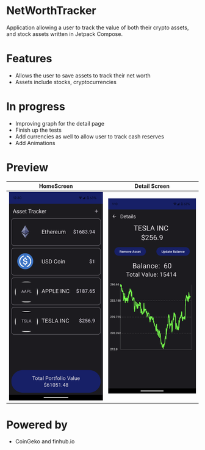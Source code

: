 # NetWorthTracker
Application allowing a user to track the value of both their crypto assets, and stock assets written in Jetpack Compose.

# Features 
- Allows the user to save assets to track their net worth
- Assets include stocks, cryptocurrencies

# In progress
- Improving graph for the detail page
- Finish up the tests
- Add currencies as well to allow user to track cash reserves
- Add Animations

# Preview
| HomeScreen | Detail Screen |
|---|---|
 <img src="https://github.com/OlegSemenenkHome/NetWorthTracker/blob/develop/images/MainScreen.png" width="350">| <img src="https://github.com/OlegSemenenkHome/NetWorthTracker/blob/develop/images/StockDetailScreen.png" width="350"> |

# Powered by
- CoinGeko and finhub.io


